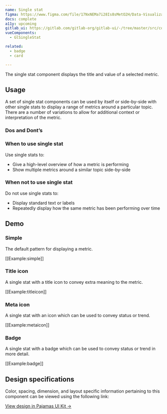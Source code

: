 ```yaml
---
name: Single stat
figma: https://www.figma.com/file/17NxNEMa7i28Is8sMetO2H/Data-Visualization?node-id=275%3A731
docs: complete
a11y: upcoming
gitlab_ui: https://gitlab.com/gitlab-org/gitlab-ui/-/tree/master/src/components/charts/single_stat
vueComponents:
  - GlSingleStat

related:
  - badge
  - card

---
```


The single stat component displays the title and value of a selected metric. 

## Usage

A set of single stat components can be used by itself or side-by-side with other single stats to display a range of metrics around a particular topic. There are a number of variations to allow for additional context or interpretation of the metric.

### Dos and Dont’s

### When to use single stat

Use single stats to:
- Give a high-level overview of how a metric is performing
- Show multiple metrics around a similar topic side-by-side

### When not to use single stat

Do not use single stats to:
- Display standard text or labels
- Repeatedly display how the same metric has been performing over time

## Demo

### Simple

The default pattern for displaying a metric.

[[Example:simple]]

### Title icon

A single stat with a title icon to convey extra meaning to the metric.

[[Example:titleicon]] 

### Meta icon

A single stat with an icon which can be used to convey status or trend.

[[Example:metaicon]] 

### Badge

A single stat with a badge which can be used to convey status or trend in more detail.

[[Example:badge]] 


## Design specifications

Color, spacing, dimension, and layout specific information pertaining to this component can be viewed using the following link:

[View design in Pajamas UI Kit →](https://www.figma.com/file/17NxNEMa7i28Is8sMetO2H/Data-Visualization?node-id=275%3A731)

